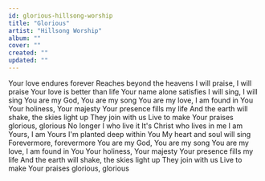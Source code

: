 ```yaml
---
id: glorious-hillsong-worship
title: "Glorious"
artist: "Hillsong Worship"
album: ""
cover: ""
created: ""
updated: ""
---
```


Your love endures forever
Reaches beyond the heavens
I will praise, I will praise
Your love is better than life
Your name alone satisfies
I will sing, I will sing
You are my God, You are my song
You are my love, I am found in You
Your holiness, Your majesty
Your presence fills my life
And the earth will shake, the skies light up
They join with us
Live to make Your praises glorious, glorious
No longer I who live it
It's Christ who lives in me
I am Yours, I am Yours
I'm planted deep within You
My heart and soul will sing
Forevermore, forevermore
You are my God, You are my song
You are my love, I am found in You
Your holiness, Your majesty
Your presence fills my life
And the earth will shake, the skies light up
They join with us
Live to make Your praises glorious, glorious